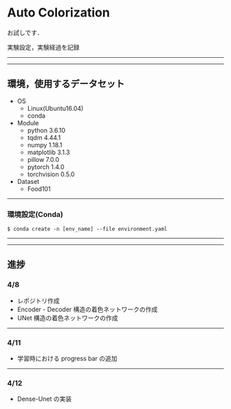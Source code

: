 # Auto Colorization

お試しです．

実験設定，実験経過を記録

---

---

## 環境，使用するデータセット

- OS
  - Linux(Ubuntu16.04)
  - conda
- Module
  - python 3.6.10
  - tqdm 4.44.1
  - numpy 1.18.1
  - matplotlib 3.1.3
  - pillow 7.0.0
  - pytorch 1.4.0
  - torchvision 0.5.0
- Dataset
  - Food101

---

### 環境設定(Conda)

```
$ conda create -n [env_name] --file environment.yaml
```

---

---

## 進捗

### 4/8

- レポジトリ作成
- Encoder - Decoder 構造の着色ネットワークの作成
- UNet 構造の着色ネットワークの作成

---

### 4/11

- 学習時における progress bar の追加

---

### 4/12

- Dense-Unet の実装
